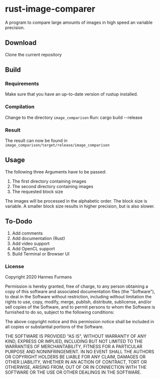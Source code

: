 # rust-image-comparer
 A program to compare large amounts of images in high speed an variable precision.

## Download
 Clone the current repository

## Build
### Requirements
Make sure that you have an up-to-date version of rustup installed.
### Compilation
Change to the directory `image_comparison`
Run:
    cargo build --release
### Result
The result can now be found in `image_comparison/target/release/image_comparison`

## Usage
The following three Arguments have to be passed:
1. The first directory containing images
2. The second directory containing images
3. The requested block size

The images will be processed in the alphabetic order. The block size is variable. A smaller block size results in higher precision, but is also slower.

## To-Dodo
1. Add comments
2. Add documentation (Rust)
3. Add video support
4. Add OpenCL support
5. Build Terminal or Browser UI

### License
Copyright 2020 Hannes Furmans

Permission is hereby granted, free of charge, to any person obtaining a copy of this software and associated documentation files (the "Software"), to deal in the Software without restriction, including without limitation the rights to use, copy, modify, merge, publish, distribute, sublicense, and/or sell copies of the Software, and to permit persons to whom the Software is furnished to do so, subject to the following conditions:

The above copyright notice and this permission notice shall be included in all copies or substantial portions of the Software.

THE SOFTWARE IS PROVIDED "AS IS", WITHOUT WARRANTY OF ANY KIND, EXPRESS OR IMPLIED, INCLUDING BUT NOT LIMITED TO THE WARRANTIES OF MERCHANTABILITY, FITNESS FOR A PARTICULAR PURPOSE AND NONINFRINGEMENT. IN NO EVENT SHALL THE AUTHORS OR COPYRIGHT HOLDERS BE LIABLE FOR ANY CLAIM, DAMAGES OR OTHER LIABILITY, WHETHER IN AN ACTION OF CONTRACT, TORT OR OTHERWISE, ARISING FROM, OUT OF OR IN CONNECTION WITH THE SOFTWARE OR THE USE OR OTHER DEALINGS IN THE SOFTWARE.
